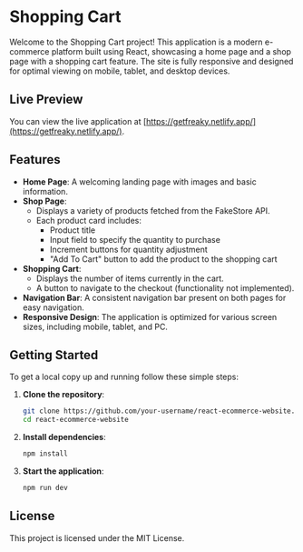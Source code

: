 # Shopping Cart

Welcome to the Shopping Cart project! This application is a modern e-commerce platform built using React, showcasing a home page and a shop page with a shopping cart feature. The site is fully responsive and designed for optimal viewing on mobile, tablet, and desktop devices.

## Live Preview

You can view the live application at [https://getfreaky.netlify.app/](https://getfreaky.netlify.app/).

## Features

- **Home Page**: A welcoming landing page with images and basic information.
- **Shop Page**:
  - Displays a variety of products fetched from the FakeStore API.
  - Each product card includes:
    - Product title
    - Input field to specify the quantity to purchase
    - Increment buttons for quantity adjustment
    - "Add To Cart" button to add the product to the shopping cart
- **Shopping Cart**:
  - Displays the number of items currently in the cart.
  - A button to navigate to the checkout (functionality not implemented).
- **Navigation Bar**: A consistent navigation bar present on both pages for easy navigation.
- **Responsive Design**: The application is optimized for various screen sizes, including mobile, tablet, and PC.

## Getting Started

To get a local copy up and running follow these simple steps:

1. **Clone the repository**:

   ```bash
   git clone https://github.com/your-username/react-ecommerce-website.git
   cd react-ecommerce-website

   ```

2. **Install dependencies**:

   ```bash
   npm install

   ```

3. **Start the application**:
   ```bash
   npm run dev
   ```

## License

This project is licensed under the MIT License.
